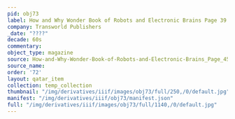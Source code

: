 ```yaml
---
pid: obj73
label: How and Why Wonder Book of Robots and Electronic Brains Page 39
company: Transworld Publishers
_date: "????"
decade: 60s
commentary: 
object_type: magazine
source: How-and-Why-Wonder-Book-of-Robots-and-Electronic-Brains_Page_45
source_name: 
order: '72'
layout: qatar_item
collection: temp_collection
thumbnail: "/img/derivatives/iiif/images/obj73/full/250,/0/default.jpg"
manifest: "/img/derivatives/iiif/obj73/manifest.json"
full: "/img/derivatives/iiif/images/obj73/full/1140,/0/default.jpg"
---
```

